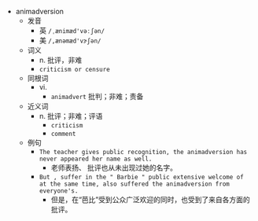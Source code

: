 - animadversion
  - 发音
    - 英 `/ˌænimæd'vəːʃən/`
    - 美 `/,ænəmæd'vɝʃən/`
  - 词义
    - n. 批评，非难
    - `criticism or censure `
  - 同根词
    - vi.
      - `animadvert` 批判；非难；责备
  - 近义词
    - n. 批评；非难；评语
      - `criticism`
      - `comment`
  - 例句
    - `The teacher gives public recognition, the animadversion has never appeared her name as well.`
      - 老师表扬、 批评也从未出现过她的名字。
    - `But , suffer in the " Barbie " public extensive welcome of at the same time, also suffered the animadversion from everyone's.`
      - 但是，在“芭比”受到公众广泛欢迎的同时，也受到了来自各方面的批评。

